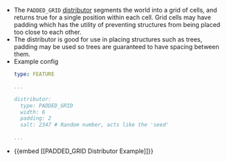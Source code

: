 - The `PADDED_GRID` [distributor](Distributors) segments the world into a grid of cells, and returns true for a single position within each cell. Grid cells may have padding which has the utility of preventing structures from being placed too close to each other.
- The distributor is good for use in placing structures such as trees, padding may be used so trees are guaranteed to have spacing between them.
- Example config
  ```yaml
  type: FEATURE
  
  ...
  
  distributor:
    type: PADDED_GRID
    width: 6
    padding: 2
    salt: 2347 # Random number, acts like the 'seed'
    
  ...
  ```
- {{embed [[PADDED_GRID Distributor Example]]}}